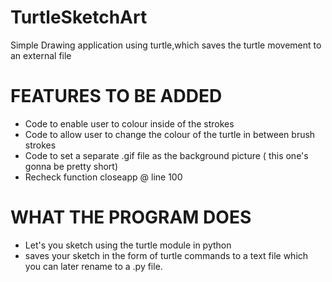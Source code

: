 # TurtleSketchArt
Simple Drawing application using turtle,which saves the turtle movement to an external file
# FEATURES TO BE ADDED
- Code to enable user to colour inside of the strokes
- Code to allow user to change the colour of the turtle in between brush strokes
- Code to set a separate .gif file as the background picture ( this one's gonna be pretty short) 
- Recheck function closeapp @ line 100



# WHAT THE PROGRAM DOES
- Let's you sketch using the turtle module in python
- saves your sketch in the form of turtle commands to a text file 
  which you can later rename to a .py file.
